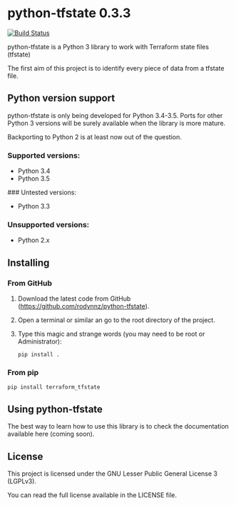 # python-tfstate 0.3.3

[![Build Status](https://travis-ci.org/rodynnz/python-tfstate.svg?branch=master)](https://travis-ci.org/rodynnz/python-tfstate)

python-tfstate is a Python 3 library to work with Terraform state files (tfstate)

The first aim of this project is to identify every piece of data from a tfstate file.

## Python version support

python-tfstate is only being developed for Python 3.4-3.5. Ports for other Python 3 versions will be surely available when the library is more mature.

Backporting to Python 2 is at least now out of the question.

### Supported versions:
- Python 3.4
- Python 3.5

### Untested versions:
- Python 3.3

### Unsupported versions:
- Python 2.x

## Installing

### From GitHub

1. Download the latest code from GitHub (https://github.com/rodynnz/python-tfstate).

2. Open a terminal or similar an go to the root directory of the project.

3. Type this magic and strange words (you may need to be root or Administrator):

    `pip install .`

### From pip

`pip install terraform_tfstate`

## Using python-tfstate

The best way to learn how to use this library is to check the documentation available here (coming soon).

## License

This project is licensed under the GNU Lesser Public General License 3 (LGPLv3).

You can read the full license available in the LICENSE file.
